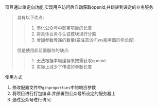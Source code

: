 项目通过重定向功能,实现用户访问后自动获取openid,并跳转到设定的业务服务

> 具有以下优点:
>
>> 1. 简化公众号中部署项目的长度
>> 2. 将具体业务与认证模块进行分离
>> 3. 增加参数传递的数量(要注意访问wx服务器的包长度)
>>
>
> 但是使用此前置服务的缺点:
>
>> 1. 无法根据本地缓存来按需获取openid
>> 2. 实际上减少了传递的参数长度
>>

使用方式

1. 修改配置文件中`gzhproperties`中的响应参数
2. 将项目进行打包编译.并部署到公众号所设定的服务器上
3. 通过公众号进行访问
